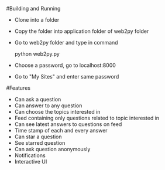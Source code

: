 #Building and Running
- Clone into a folder
- Copy the folder into application folder of web2py folder
- Go to web2py folder and type in command

	python web2py.py

- Choose a password, go to localhost:8000
- Go to "My Sites" and enter same password

#Features
- Can ask a question
- Can answer to any question
- Can choose the topics interested in
- Feed containing only questions related to topic interested in
- Can see latest answers to questions on feed
- Time stamp of each and every answer
- Can star a question
- See starred question
- Can ask question anonymously
- Notifications 
- Interactive UI